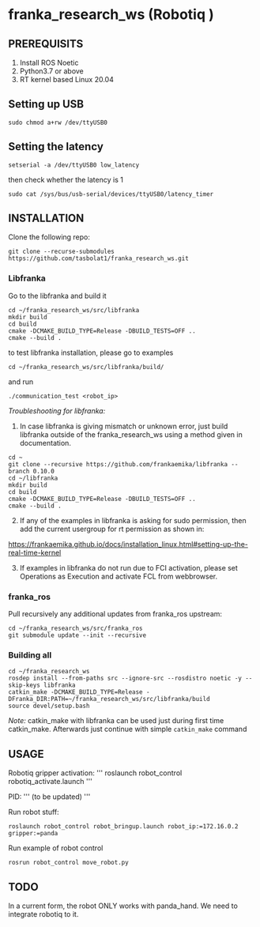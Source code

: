 # franka_research_ws (Robotiq )

## PREREQUISITS
1. Install ROS Noetic
2. Python3.7 or above
3. RT kernel based Linux 20.04

## Setting up USB
```
sudo chmod a+rw /dev/ttyUSB0

```

## Setting the latency
```
setserial -a /dev/ttyUSB0 low_latency
```
then check whether the latency is 1
```
sudo cat /sys/bus/usb-serial/devices/ttyUSB0/latency_timer 
```


## INSTALLATION
Clone the following repo:




```
git clone --recurse-submodules https://github.com/tasbolat1/franka_research_ws.git
```


### Libfranka
Go to the libfranka and build it
```
cd ~/franka_research_ws/src/libfranka
mkdir build
cd build
cmake -DCMAKE_BUILD_TYPE=Release -DBUILD_TESTS=OFF ..
cmake --build .
```
to test libfranka installation, please go to examples

```
cd ~/franka_research_ws/src/libfranka/build/
```

and run 
```
./communication_test <robot_ip>
```

*Troubleshooting for libfranka:*
1. In case libfranka is giving mismatch or unknown error, just build libfranka outside of the franka_research_ws using a method given in documentation.

```
cd ~
git clone --recursive https://github.com/frankaemika/libfranka --branch 0.10.0
cd ~/libfranka
mkdir build
cd build
cmake -DCMAKE_BUILD_TYPE=Release -DBUILD_TESTS=OFF ..
cmake --build .
```
2. If any of the examples in libfranka is asking for sudo permission, then add the current usergroup for rt permission as shown in:

https://frankaemika.github.io/docs/installation_linux.html#setting-up-the-real-time-kernel

3. If examples in libfranka do not run due to FCI activation, please set Operations as Execution and activate FCL from webbrowser.

### franka_ros

Pull recursively any additional updates from franka_ros upstream:
```
cd ~/franka_research_ws/src/franka_ros
git submodule update --init --recursive
```

### Building all

```
cd ~/franka_research_ws
rosdep install --from-paths src --ignore-src --rosdistro noetic -y --skip-keys libfranka
catkin_make -DCMAKE_BUILD_TYPE=Release -DFranka_DIR:PATH=~/franka_research_ws/src/libfranka/build
source devel/setup.bash
```
*Note:* catkin_make with libfranka can be used just during first time catkin_make. Afterwards just continue with simple ```catkin_make``` command


## USAGE

Robotiq gripper activation: 
'''
roslaunch robot_control robotiq_activate.launch 
'''

PID: 
'''
(to be updated)
'''

Run robot stuff:
```
roslaunch robot_control robot_bringup.launch robot_ip:=172.16.0.2 gripper:=panda
```

Run example of robot control
```
rosrun robot_control move_robot.py
```


## TODO

In a current form, the robot ONLY works with panda_hand. We need to integrate robotiq to it.
